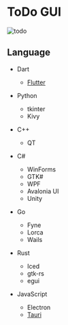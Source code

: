 # ToDo GUI

![todo](https://user-images.githubusercontent.com/1584153/191999399-373be546-9667-4e0b-92c1-c644bd7ff922.png)

## Language

- Dart
  - [Flutter](https://github.com/webcyou-org/todo-gui/tree/main/Dart/Flutter/todo)


- Python
  - tkinter
  - Kivy
  
- C++
  - QT

- C#
  - WinForms
  - GTK#
  - WPF
  - Avalonia UI
  - Unity

- Go
  - Fyne
  - Lorca
  - Wails 

- Rust
  - Iced
  - gtk-rs
  - egui  

- JavaScript
  - Electron
  - [Tauri](https://github.com/webcyou-org/todo-gui/tree/main/JavaScript/tauri/vite/todo-gui)

